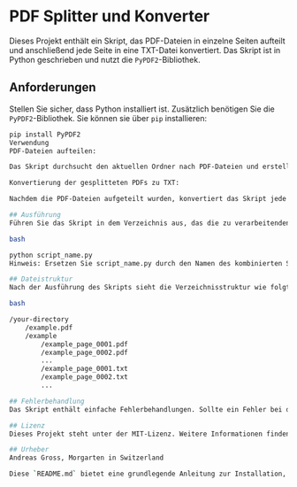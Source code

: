 # PDF Splitter und Konverter

Dieses Projekt enthält ein Skript, das PDF-Dateien in einzelne Seiten aufteilt und anschließend jede Seite in eine TXT-Datei konvertiert. Das Skript ist in Python geschrieben und nutzt die `PyPDF2`-Bibliothek.

## Anforderungen

Stellen Sie sicher, dass Python installiert ist. Zusätzlich benötigen Sie die `PyPDF2`-Bibliothek. Sie können sie über `pip` installieren:

```bash
pip install PyPDF2
Verwendung
PDF-Dateien aufteilen:

Das Skript durchsucht den aktuellen Ordner nach PDF-Dateien und erstellt für jede PDF-Datei einen neuen Ordner, in dem die einzelnen Seiten der PDF als separate Dateien gespeichert werden. Die Seiten werden im Format page_XXXX.pdf gespeichert, wobei XXXX die vierstellige Seitennummer ist (z.B. page_0001.pdf).

Konvertierung der gesplitteten PDFs zu TXT:

Nachdem die PDF-Dateien aufgeteilt wurden, konvertiert das Skript jede einzelne Seite in eine TXT-Datei. Der extrahierte Text jeder Seite wird in einer entsprechenden TXT-Datei gespeichert, die im selben Ordner wie die gesplitteten PDF-Dateien liegt.

## Ausführung
Führen Sie das Skript in dem Verzeichnis aus, das die zu verarbeitenden PDF-Dateien enthält:

bash

python script_name.py
Hinweis: Ersetzen Sie script_name.py durch den Namen des kombinierten Skripts.

## Dateistruktur
Nach der Ausführung des Skripts sieht die Verzeichnisstruktur wie folgt aus:

bash

/your-directory
    /example.pdf
    /example
        /example_page_0001.pdf
        /example_page_0002.pdf
        ...
        /example_page_0001.txt
        /example_page_0002.txt
        ...

## Fehlerbehandlung
Das Skript enthält einfache Fehlerbehandlungen. Sollte ein Fehler bei der Verarbeitung einer PDF-Datei auftreten, wird eine entsprechende Meldung im Terminal ausgegeben, und das Skript fährt mit der nächsten Datei fort.

## Lizenz
Dieses Projekt steht unter der MIT-Lizenz. Weitere Informationen finden Sie in der LICENSE-Datei.

## Urheber
Andreas Gross, Morgarten in Switzerland

Diese `README.md` bietet eine grundlegende Anleitung zur Installation, Verwendung und Dateistruktur des Projekts. Anpassungen können je nach spezifischen Anforderungen vorgenommen werden.


